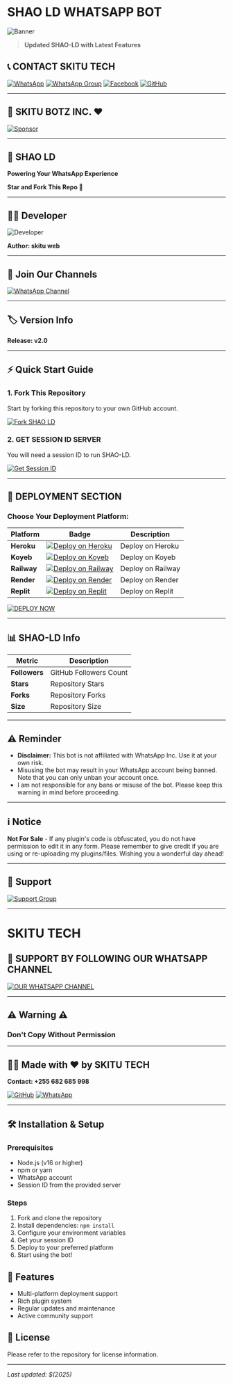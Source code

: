 # SHAO LD WHATSAPP BOT

![Banner](https://via.placeholder.com/1200x180/87CEEB/FFFFFF?text=SHAO+LD+WHATSAPP+BOT)

> **Updated SHAO-LD with Latest Features**

## 📞 CONTACT SKITU TECH

[![WhatsApp](https://img.shields.io/badge/WhatsApp-Contact%20Us-25D366?style=for-the-badge&logo=whatsapp)](https://wa.me/255682685998)
[![WhatsApp Group](https://img.shields.io/badge/WhatsApp-Join%20Group-25D366?style=for-the-badge&logo=whatsapp)](https://chat.whatsapp.com/Kzv4QTUjmWYCBHQxsDlhun)
[![Facebook](https://img.shields.io/badge/Facebook-Follow%20Us-1877F2?style=for-the-badge&logo=facebook)](https://www.facebook.com/profile.php?id=61567123730155)
[![GitHub](https://img.shields.io/badge/GitHub-Repository-181717?style=for-the-badge&logo=github)](https://github.com/shao3252/SHAO-LD)

---

## 🏢 SKITU BOTZ INC. ❤️

[![Sponsor](https://img.shields.io/badge/Sponsor-Shaolin-ff4081?style=for-the-badge)](https://github.com/sponsors/shao3252)

---

## 🚀 SHAO LD

**Powering Your WhatsApp Experience**

**Star and Fork This Repo 🌟**

---

## 👨‍💻 Developer

![Developer](https://files.catbox.moe/i8u785.jpg)

**Author: skitu web**

---

## 📢 Join Our Channels

[![WhatsApp Channel](https://img.shields.io/badge/Join-WhatsApp%20Channel-25D366?style=for-the-badge&logo=whatsapp)](https://whatsapp.com/channel/0029Vb6iokYI7BeIPmFzxD23)

---

## 🏷️ Version Info

**Release: v2.0**

---

## ⚡ Quick Start Guide

### 1. Fork This Repository

Start by forking this repository to your own GitHub account.

[![Fork SHAO LD](https://img.shields.io/badge/FORK-SHAO%20LD-181717?style=for-the-badge&logo=github)](https://github.com/shao3252/SHAO-LD/fork)

### 2. GET SESSION ID SERVER

You will need a session ID to run SHAO-LD.

[![Get Session ID](https://img.shields.io/badge/Get-Session%20ID-blue?style=for-the-badge)](https://six391-wkgc.onrender.com)

---

## 🚀 DEPLOYMENT SECTION

### Choose Your Deployment Platform:

| Platform | Badge | Description |
|----------|-------|-------------|
| **Heroku** | [![Deploy on Heroku](https://img.shields.io/badge/Deploy-Heroku-430098?style=for-the-badge&logo=heroku)](https://dashboard.heroku.com/new?template=https://github.com/shao3252/SHAO-LD) | Deploy on Heroku |
| **Koyeb** | [![Deploy on Koyeb](https://img.shields.io/badge/Deploy-Koyeb-121212?style=for-the-badge)](https://app.koyeb.com/services/deploy?type=git&repository=shao3252/SHAO-LD&ports=3000) | Deploy on Koyeb |
| **Railway** | [![Deploy on Railway](https://img.shields.io/badge/Deploy-Railway-0B0D0E?style=for-the-badge&logo=railway)](https://railway.com/template/shao3252-SHAO-LD) | Deploy on Railway |
| **Render** | [![Deploy on Render](https://img.shields.io/badge/Deploy-Render-46E3B7?style=for-the-badge)](https://render.com/deploy?repo=https://github.com/shao3252/SHAO-LD) | Deploy on Render |
| **Replit** | [![Deploy on Replit](https://img.shields.io/badge/Deploy-Replit-667881?style=for-the-badge&logo=replit)](https://replit.com/github/shao3252/SHAO-LD) | Deploy on Replit |

[![DEPLOY NOW](https://img.shields.io/badge/DEPLOY-NOW-green?style=for-the-badge)](https://deployment-yr-nui9.vercel.app/)

---

## 📊 SHAO-LD Info

| Metric | Description |
|--------|-------------|
| **Followers** | GitHub Followers Count |
| **Stars** | Repository Stars |
| **Forks** | Repository Forks |
| **Size** | Repository Size |

---

## ⚠️ Reminder

- **Disclaimer:** This bot is not affiliated with WhatsApp Inc. Use it at your own risk.
- Misusing the bot may result in your WhatsApp account being banned. Note that you can only unban your account once.
- I am not responsible for any bans or misuse of the bot. Please keep this warning in mind before proceeding.

---

## ℹ️ Notice

**Not For Sale** - If any plugin's code is obfuscated, you do not have permission to edit it in any form. Please remember to give credit if you are using or re-uploading my plugins/files. Wishing you a wonderful day ahead!

---

## 💬 Support

[![Support Group](https://img.shields.io/badge/Join-Support%20Group-25D366?style=for-the-badge&logo=whatsapp)](https://chat.whatsapp.com/GbpVWoHH0XLHOHJsYLtbjH)

---

# SKITU TECH

## 📢 SUPPORT BY FOLLOWING OUR WHATSAPP CHANNEL

[![OUR WHATSAPP CHANNEL](https://img.shields.io/badge/OUR-WHATSAPP%20CHANNEL-25D366?style=for-the-badge&logo=whatsapp)](https://whatsapp.com/channel/0029Vb6iokYI7BeIPmFzxD23)

---

## ⚠️ Warning ⚠️

### Don't Copy Without Permission

---

## 👨‍💻 Made with ❤️ by SKITU TECH

**Contact: +255 682 685 998**

[![GitHub](https://img.shields.io/badge/GitHub-shao3252-181717?style=for-the-badge&logo=github)](https://github.com/shao3252)
[![WhatsApp](https://img.shields.io/badge/WhatsApp-Contact-25D366?style=for-the-badge&logo=whatsapp)](https://wa.me/255682685998)

---

## 🛠️ Installation & Setup

### Prerequisites
- Node.js (v16 or higher)
- npm or yarn
- WhatsApp account
- Session ID from the provided server

### Steps
1. Fork and clone the repository
2. Install dependencies: `npm install`
3. Configure your environment variables
4. Get your session ID
5. Deploy to your preferred platform
6. Start using the bot!

## 🔧 Features
- Multi-platform deployment support
- Rich plugin system
- Regular updates and maintenance
- Active community support

## 📝 License
Please refer to the repository for license information.

---

*Last updated: $(2025)*
